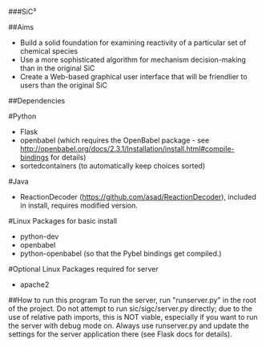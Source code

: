 ###SiC³

##Aims
- Build a solid foundation for examining reactivity of a particular set of chemical species
- Use a more sophisticated algorithm for mechanism decision-making than in the original SiC
- Create a Web-based graphical user interface that will be friendlier to users than the original SiC

##Dependencies

#Python
- Flask
- openbabel (which requires the OpenBabel package - see http://openbabel.org/docs/2.3.1/Installation/install.html#compile-bindings for details)
- sortedcontainers (to automatically keep choices sorted)

#Java
- ReactionDecoder (https://github.com/asad/ReactionDecoder), included in install, requires modified version.

#Linux Packages for basic install
- python-dev
- openbabel
- python-openbabel (so that the Pybel bindings get compiled.)

#Optional Linux Packages required for server
- apache2

##How to run this program
To run the server, run "runserver.py" in the root of the project. Do not attempt to run sic/sigc/server.py directly;
due to the use of relative path imports, this is NOT viable, especially if you want to run the server with debug mode on.
Always use runserver.py and update the settings for the server application there (see Flask docs for details).